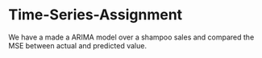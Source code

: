 # Time-Series-Assignment

We have a made a ARIMA model over a shampoo sales and compared the MSE between actual and predicted value.
